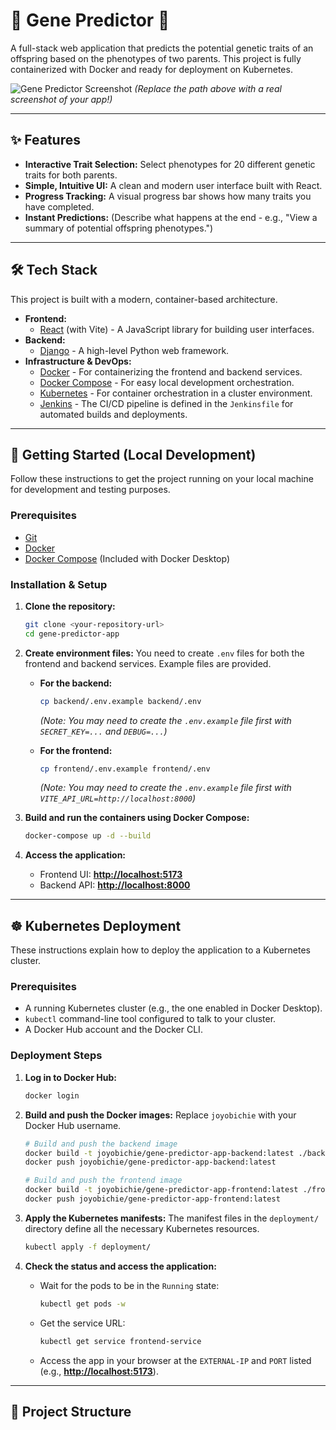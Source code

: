 # 🧬 Gene Predictor 🧬

A full-stack web application that predicts the potential genetic traits of an offspring based on the phenotypes of two parents. This project is fully containerized with Docker and ready for deployment on Kubernetes.

![Gene Predictor Screenshot](./path-to-your-screenshot.png)
*(Replace the path above with a real screenshot of your app!)*

---

## ✨ Features

*   **Interactive Trait Selection:** Select phenotypes for 20 different genetic traits for both parents.
*   **Simple, Intuitive UI:** A clean and modern user interface built with React.
*   **Progress Tracking:** A visual progress bar shows how many traits you have completed.
*   **Instant Predictions:** (Describe what happens at the end - e.g., "View a summary of potential offspring phenotypes.")

---

## 🛠️ Tech Stack

This project is built with a modern, container-based architecture.

*   **Frontend:**
    *   [React](https://reactjs.org/) (with Vite) - A JavaScript library for building user interfaces.
*   **Backend:**
    *   [Django](https://www.djangoproject.com/) - A high-level Python web framework.
*   **Infrastructure & DevOps:**
    *   [Docker](https://www.docker.com/) - For containerizing the frontend and backend services.
    *   [Docker Compose](https://docs.docker.com/compose/) - For easy local development orchestration.
    *   [Kubernetes](https://kubernetes.io/) - For container orchestration in a cluster environment.
    *   [Jenkins](https://www.jenkins.io/) - The CI/CD pipeline is defined in the `Jenkinsfile` for automated builds and deployments.

---

## 🚀 Getting Started (Local Development)

Follow these instructions to get the project running on your local machine for development and testing purposes.

### Prerequisites

*   [Git](https://git-scm.com/)
*   [Docker](https://www.docker.com/products/docker-desktop)
*   [Docker Compose](https://docs.docker.com/compose/install/) (Included with Docker Desktop)

### Installation & Setup

1.  **Clone the repository:**
    ```bash
    git clone <your-repository-url>
    cd gene-predictor-app
    ```

2.  **Create environment files:**
    You need to create `.env` files for both the frontend and backend services. Example files are provided.

    *   **For the backend:**
        ```bash
        cp backend/.env.example backend/.env
        ```
        *(Note: You may need to create the `.env.example` file first with `SECRET_KEY=...` and `DEBUG=...`)*

    *   **For the frontend:**
        ```bash
        cp frontend/.env.example frontend/.env
        ```
        *(Note: You may need to create the `.env.example` file first with `VITE_API_URL=http://localhost:8000`)*

3.  **Build and run the containers using Docker Compose:**
    ```bash
    docker-compose up -d --build
    ```

4.  **Access the application:**
    *   Frontend UI: [**http://localhost:5173**](http://localhost:5173)
    *   Backend API: [**http://localhost:8000**](http://localhost:8000)

---

## ☸️ Kubernetes Deployment

These instructions explain how to deploy the application to a Kubernetes cluster.

### Prerequisites

*   A running Kubernetes cluster (e.g., the one enabled in Docker Desktop).
*   `kubectl` command-line tool configured to talk to your cluster.
*   A Docker Hub account and the Docker CLI.

### Deployment Steps

1.  **Log in to Docker Hub:**
    ```bash
    docker login
    ```

2.  **Build and push the Docker images:**
    Replace `joyobichie` with your Docker Hub username.
    ```bash
    # Build and push the backend image
    docker build -t joyobichie/gene-predictor-app-backend:latest ./backend
    docker push joyobichie/gene-predictor-app-backend:latest

    # Build and push the frontend image
    docker build -t joyobichie/gene-predictor-app-frontend:latest ./frontend
    docker push joyobichie/gene-predictor-app-frontend:latest
    ```

3.  **Apply the Kubernetes manifests:**
    The manifest files in the `deployment/` directory define all the necessary Kubernetes resources.
    ```bash
    kubectl apply -f deployment/
    ```

4.  **Check the status and access the application:**
    *   Wait for the pods to be in the `Running` state:
        ```bash
        kubectl get pods -w
        ```
    *   Get the service URL:
        ```bash
        kubectl get service frontend-service
        ```
    *   Access the app in your browser at the `EXTERNAL-IP` and `PORT` listed (e.g., [**http://localhost:5173**](http://localhost:5173)).





---

## 📂 Project Structure
